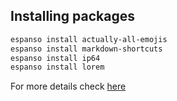 ## Installing packages

```sh
espanso install actually-all-emojis
espanso install markdown-shortcuts
espanso install ip64
espanso install lorem
```

For more details check [here](https://espanso.org/docs/packages/basics/)
